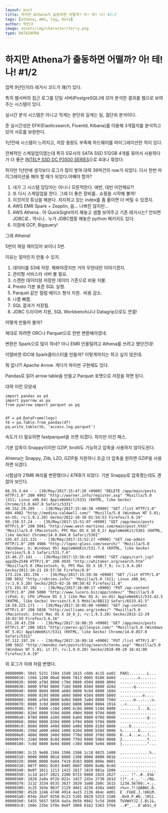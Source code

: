 ```yaml
---
layout: post
title: 하지만 Athena가 출동하면 어떨까? 아! 테! 나! #1/2
tags: [athena, AWS, log, data]
author: 박민규
image: assets/img/character/terry.png 
type: DATAINFRA
---
```



# 하지만 Athena가 출동하면 어떨까? 아! 테! 나! #1/2

업력 9년인지라 레거시 코드가 꽤(?) 있다.

특히 웹서버의 접근 로그를 단일 서버(PostgreSQL)에 모아 분석한 결과를 웹으로 보여 주는 시스템이 있다.

실시간 분석 시스템은 아니고 작게는 분단위 길게는 일, 월단위 분석이다.

준 실시간성은 EFK(Elasticsearch, Fluentd, Kibana)를 이용해 3개월치를 분석하고 있어 서로를 보완한다.

1년전에 시스템이 느려지고, 저장 용량도 부족해 하드웨어를 마이그레이션한 적이 있다.

전체적인 스케일업이였는데 특히 S모사의 SATA SSD 512GB 4개를 묶어서 사용하다가 더 좋은 [INTEL® SSD DC P3500 SERIES](http://www.intel.com/content/www/us/en/products/memory-storage/solid-state-drives/data-center-ssds/dc-p3500-series/dc-p3500-1-2tb-aic-20nm.html)으로 4대나 묶었다.

하지만 1년만에 생각보다 로그가 많이 쌓여 대략 39억건의 row가 되었다. 다시 한번 마이그레이션을 해야 할 때가 되었다.어째야 할까? 

  1. 내가 그 시스템 담당자는 아니니 모른척한다. 에반, 데빈 미안해요?!
  2. 또 다시 스케일업을 한다. 그래 더 좋은 장비를.. 쇼핑을 시작해 볼까!
  3. 이것저것 튜닝을 해본다. 차지하고 있는 index를 좀 줄이면 더 버틸 수 있겠지.
  4. AWS EMR Spark + Zepplin, 음... 나쁘진 않지만...
  5. AWS Athena.. 아 QuickSight까지 해놓고 샘플 보여주고 기존 레거시는? 안되면 JDBC로.. 역시나.. 누가 JDBC랩핑 해놓은 python 패키지도 있다.
  6. 이참에 GCP, Bigquery!

그래 Athena!

5번이 제일 재미있어 보이니 5번.

이유는 얼마든지 만들 수 있지.

  1. 데이터를 S3에 저장. 해봐야겠지만 거의 무한대란 이야기겠지.
  2. 관리형 서비스라 서버 불 필요.
  3. 스캔한 데이터랑 저장한 데이터 기준으로 비용 지불.
  4. Presto 기본 표준 SQL 실행.
  5. Parquet 같은 컬럼 베이스 형식 지원.  비용 감소.
  6. 나름 빠름.
  7. SQL 결과가 저장됨.
  8. JDBC 드라이버 지원, SQL Workbench/J나 Datagrip으로도 연결!

어떻게 만들어 볼까?

제대로 하려면 ORC나 Parquet으로 한번 변환해야겠네.

변환은 Spark으로 많이 하네? 아니 EMR 안올릴려고 Athena를 쓰려고 했던건데!

이럴바엔 IDC에 Spark클러스터를 만들까? 이렇게까지는 하고 싶지 않은데.

뭐 없나?! Apache Arrow. 게다가 파이썬 구현체도 있다.

Pandas로 읽어 arrow table을 만들고 Parquet 포맷으로 저장을 하면 된다.

대략 이런 모양새
    
    
    import pandas as pd
    import pyarrow as pa
    from pyarrow import parquet as pq
    
    
    df = pd.DataFrame(logs)
    tb = pa.Table.from_pandas(df)
    pq.write_table(tb, 'access.log.parquet')

속도가 더 필요하면 fastparquet을 쓰면 되겠다. 하지만 이건 패스.

기본 압축이 Snappy이지만 GZIP, brotli도 가능하고 압축을 사용하지 않아도된다.

Ahtena는 Snappy, Zlib, LZO, GZIP을 지원하니 조금 더 압축을 원하면 GZIP을 사용하면 되겠다.

시험삼아 21MB 짜리를 변환했더니 47KB가 되었다. 기본 Snappy로 압축했는데도 괜찮아 보인다.
    
    
    66.55.3.64 - - [30/May/2017:15:47:28 +0900] "DELETE /app/main/posts HTTP/1.0" 200 4993 "http://warner.info/register.asp" "Mozilla/5.0 (X11; Linux x86_64) AppleWebKit/5331 (KHTML, like Gecko) Chrome/13.0.847.0 Safari/5331"
    40.152.29.205 - - [30/May/2017:15:48:38 +0900] "GET /list HTTP/1.0" 404 4982 "http://medina-caldwell.com/" "Mozilla/5.0 (Windows NT 5.01; en-US; rv:1.9.2.20) Gecko/2012-10-30 01:54:53 Firefox/3.6.19"
    99.158.57.24 - - [30/May/2017:15:51:07 +0900] "GET /app/main/posts HTTP/1.0" 200 5041 "http://www.west-martinez.com/main/post.html" "Mozilla/5.0 (Macintosh; PPC Mac OS X 10_8_2) AppleWebKit/5361 (KHTML, like Gecko) Chrome/14.0.844.0 Safari/5361"
    195.67.221.131 - - [30/May/2017:15:52:27 +0900] "GET /wp-admin HTTP/1.0" 200 4986 "http://lopez-glass.com/search/" "Mozilla/5.0 (Windows; U; Windows 95) AppleWebKit/531.7.6 (KHTML, like Gecko) Version/5.0.3 Safari/531.7.6"
    15.46.27.141 - - [30/May/2017:15:56:43 +0900] "GET /apps/cart.jsp?appID=2548 HTTP/1.0" 200 4935 "http://whitaker.org/search.htm" "Mozilla/5.0 (Macintosh; U; PPC Mac OS X 10_7_9; rv:1.9.4.20) Gecko/2011-10-21 19:57:56 Firefox/8.0"
    173.224.181.156 - - [30/May/2017:15:59:36 +0900] "GET /list HTTP/1.0" 200 5032 "http://obrien.info/" "Mozilla/5.0 (X11; Linux x86_64; rv:1.9.5.20) Gecko/2015-02-16 00:50:42 Firefox/11.0"
    171.191.97.102 - - [30/May/2017:16:00:17 +0900] "PUT /wp-content HTTP/1.0" 200 5000 "http://www.lucero.biz/app/index/" "Mozilla/5.0 (iPod; U; CPU iPhone OS 3_1 like Mac OS X; en-US) AppleWebKit/533.42.5 (KHTML, like Gecko) Version/3.0.5 Mobile/8B113 Safari/6533.42.5"
    18.59.225.171 - - [30/May/2017:16:05:00 +0900] "GET /wp-content HTTP/1.0" 200 5038 "http://williams.org/index/" "Mozilla/5.0 (Macintosh; Intel Mac OS X 10_8_2; rv:1.9.3.20) Gecko/2015-12-29 10:02:59 Firefox/3.6.16"
    251.20.43.250 - - [30/May/2017:16:08:35 +0900] "GET /app/main/posts HTTP/1.0" 200 5023 "http://perez-gillespie.com/" "Mozilla/5.0 (Windows NT 5.01) AppleWebKit/5311 (KHTML, like Gecko) Chrome/14.0.857.0 Safari/5311"
    97.112.197.19 - - [30/May/2017:16:09:18 +0900] "PUT /list HTTP/1.0" 200 5022 "http://mendez.net/posts/blog/search/terms.asp" "Mozilla/5.0 (Windows NT 5.01; it-IT; rv:1.9.0.20) Gecko/2010-08-20 16:41:00 Firefox/3.6.19"

위 로그가 아래 처럼 변했다.
    
    
    00000000: 5041 5231 1504 15d0 1615 c60b 4c15 ea02  PAR1........L...
    00000010: 1504 1200 00a8 0b08 7813 0005 0100 840d  ........x.......
    00000020: 0800 a70d 0800 c70d 0800 d50d 0800 800d  ................
    00000030: 0800 9f0d 0800 710d 0800 850d 0800 d20d  ......q.........
    00000040: 0800 8b0d 0800 ab0d 0800 9c0d 0800 160d  ................
    00000050: 0800 810d 0800 a60d 0800 650d 0800 b80d  ..........e....
    00000060: 0800 af0d 0800 6d0d 0800 3a0d 0800 750d  ......m...:...u.
    00000070: 0800 3c0d 0800 bb0d 0800 b00d 0804 1914  ..<.............
    00000080: 05c7 0400 c10d 1000 6c0d 0800 510d 0800  ........l...Q...
    00000090: 820d 0800 930d 0800 d90d 0800 970d 0800  ................
    000000a0: 870d 0800 a10d 0800 ba0d 0800 670d 0800  ............g...
    000000b0: 880d 0800 830d 0800 bf0d 0800 5f0d 0800  ............_...
    000000c0: 860d 0800 440d 0800 a40d 0800 d10d 0800  ....D...........
    000000d0: 250d a000 e60d 1000 620d 0800 b50d 0800  %.......b.......
    000000e0: 480d 0800 340d 0800 770d 0800 3f0d 0800  H...4...w...?...
    000000f0: 320d 0800 8c0d 0800 7f0d 0800 590d 0800  2...........Y...
    00000100: 7c0d 0800 8e0d 0800 c30d 0800 5e0d 0800  |...........^...
    ...
    00000300: 2c15 9e08 1504 1506 1506 1c18 0825 1400  ,............%..
    00000310: 0000 0000 0018 0808 1300 0000 0000 0016  ................
    00000320: 0000 0000 9a04 f419 0203 0000 009e 0801  ................
    00000330: 087f 0001 0203 0405 0607 0809 0a0b 0c0d  ................
    00000340: 0e0f 1011 1213 1415 1617 1819 081a 1b06  ................
    00000350: 1c1d 1e1f 2021 2200 0723 0808 2425 2627  .... !"..#..$%&'
    00000360: 2829 2a0a 0f2b 022c 1d27 2d2e 2f30 261d  ()*..+.,.'-./0&.
    00000370: 3132 3334 0535 3637 3839 3a08 2b0c 3b15  1234.56789:.+.;.
    00000380: 3c25 3d3e 063f 2129 4041 4236 430a 4405  <%=>.?!)@AB6C.D.
    00000390: 4520 1246 4748 4914 4a15 2136 4b4c 4d01  E .FGHI.J.!6KLM.
    000003a0: 034e 2b4f 0250 0c23 5105 0829 5253 3106  .N+O.P.#Q..)RS1.
    000003b0: 5455 5657 5859 4a5a 0b5b 0042 5c5d 2608  TUVWXYJZ.[.B\]&.
    000003c0: 160e 235e 5f0e 0e0f 3060 6162 5363 5f64  ..#^_...0`abSc_d